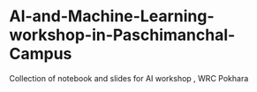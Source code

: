 # AI-and-Machine-Learning-workshop-in-Paschimanchal-Campus
Collection of notebook and slides for AI workshop , WRC Pokhara
